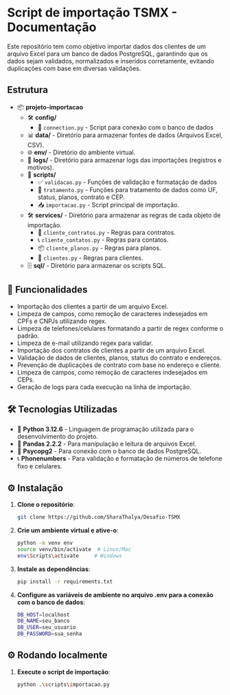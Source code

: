 
# Script de importação TSMX - Documentação

Este repositório tem como objetivo importar dados dos clientes de um arquivo Excel para um banco de dados PostgreSQL, garantindo que os dados sejam validados, normalizados e inseridos corretamente, evitando duplicações com base em diversas validações.


## Estrutura

- 📦 **projeto-importacao**
  - 🛠️ **config/**
    - 🔌 `connection.py` - Script para conexão com o banco de dados
  - 📊 **data/** - Diretório para armazenar fontes de dados (Arquivos Excel, CSV).
  - 🌐 **env/** - Diretório do ambiente virtual.
  - 📝 **logs/** - Diretório para armazenar logs das importações (registros e motivos).
  - 🧩 **scripts/**
    - ✅ `validacao.py` - Funções de validação e formatação de dados
    - 🔄 `tratamento.py` - Funções para tratamento de dados como UF, status, planos, contrato e CEP.
    - 📥 `importacao.py` - Script principal de importação.
  - 🛠️ **services/** - Diretório para armazenar as regras de cada objeto de importação.
    - 📄 `cliente_contratos.py` - Regras para contratos.
    - 📞 `cliente_contatos.py` - Regras para contatos.
    - 📦 `cliente_planos.py` - Regras para planos.
    - 👥 `clientes.py` - Regras para clientes.
  - 🗄️ **sql/** - Diretório para armazenar os scripts SQL.

## 🚀 Funcionalidades

- Importação dos clientes a partir de um arquivo Excel.
- Limpeza de campos, como remoção de caracteres indesejados em CPFs e CNPJs utilizando regex.
- Limpeza de telefones/celulares formatando a partir de regex conforme o padrão.
- Limpeza de e-mail utilizando regex para validar.
- Importação dos contratos de clientes a partir de um arquivo Excel.
- Validação de dados de clientes, planos, status do contrato e endereços.
- Prevenção de duplicações de contrato com base no endereço e cliente.
- Limpeza de campos, como remoção de caracteres indesejados em CEPs.
- Geração de logs para cada execução na linha de importação.

## 🛠️ Tecnologias Utilizadas

- 🐍 **Python 3.12.6** - Linguagem de programação utilizada para o desenvolvimento do projeto.
- 🐼 **Pandas 2.2.2** - Para manipulação e leitura de arquivos Excel.
- 🐘 **Psycopg2** - Para conexão com o banco de dados PostgreSQL.
- 📞 **Phonenumbers** - Para validação e formatação de números de telefone fixo e celulares.

## ⚙️ Instalação

1. **Clone o repositório**:

   ```bash
   git clone https://github.com/SharaThalya/Desafio-TSMX

2. **Crie um ambiente virtual e ative-o**:
    ```bash
    python -m venv env
    source venv/bin/activate  # Linux/Mac
    env\Scripts\activate     # Windows
    
3. **Instale as dependências**:
    ```bash
    pip install -r requirements.txt

4. **Configure as variáveis de ambiente no arquivo .env para a conexão com o banco de dados**:
    ```bash
    DB_HOST=localhost
    DB_NAME=seu_banco
    DB_USER=seu_usuario
    DB_PASSWORD=sua_senha
    
## ⚙️ Rodando localmente

1. **Execute o script de importação**:
    ```bash
    python .\scripts\importacao.py

